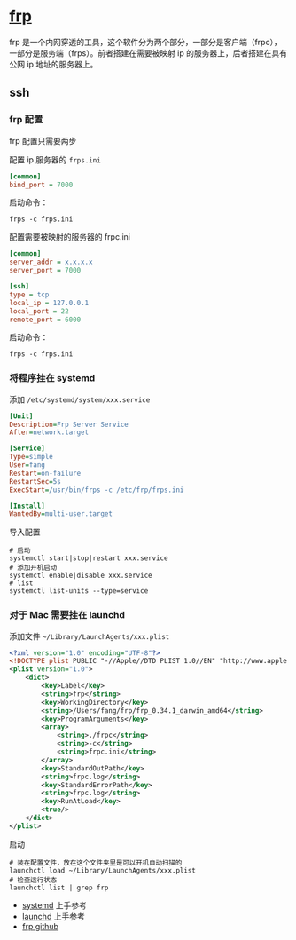 # [frp](https://github.com/fatedier/frp)

frp 是一个内网穿透的工具，这个软件分为两个部分，一部分是客户端（frpc），一部分是服务端（frps）。前者搭建在需要被映射 ip 的服务器上，后者搭建在具有公网 ip 地址的服务器上。

## ssh

### frp 配置

frp 配置只需要两步

配置 ip 服务器的 `frps.ini`

```ini
[common]
bind_port = 7000
```

启动命令：

```shell
frps -c frps.ini
```

配置需要被映射的服务器的 frpc.ini

```ini
[common]
server_addr = x.x.x.x
server_port = 7000

[ssh]
type = tcp
local_ip = 127.0.0.1
local_port = 22
remote_port = 6000
```

启动命令：

```shell
frps -c frps.ini
```

### 将程序挂在 systemd

添加 `/etc/systemd/system/xxx.service`

```ini
[Unit]
Description=Frp Server Service
After=network.target

[Service]
Type=simple
User=fang
Restart=on-failure
RestartSec=5s
ExecStart=/usr/bin/frps -c /etc/frp/frps.ini

[Install]
WantedBy=multi-user.target
```

导入配置

```shell
# 启动
systemctl start|stop|restart xxx.service
# 添加开机启动
systemctl enable|disable xxx.service
# list
systemctl list-units --type=service
```

### 对于 Mac 需要挂在 launchd 

添加文件 `~/Library/LaunchAgents/xxx.plist`

```xml
<?xml version="1.0" encoding="UTF-8"?>
<!DOCTYPE plist PUBLIC "-//Apple//DTD PLIST 1.0//EN" "http://www.apple.com/DTDs/PropertyList-1.0.dtd">
<plist version="1.0">
    <dict>
        <key>Label</key>
        <string>frp</string>
        <key>WorkingDirectory</key>
        <string>/Users/fang/frp/frp_0.34.1_darwin_amd64</string>
        <key>ProgramArguments</key>
        <array>
            <string>./frpc</string>
            <string>-c</string>
            <string>frpc.ini</string>
        </array>
        <key>StandardOutPath</key>
        <string>frpc.log</string>
        <key>StandardErrorPath</key>
        <string>frpc.log</string>
        <key>RunAtLoad</key>
        <true/>
    </dict>
</plist>
```

启动

```shell
# 装在配置文件，放在这个文件夹里是可以开机自动扫描的
launchctl load ~/Library/LaunchAgents/xxx.plist
# 检查运行状态
launchctl list | grep frp
```

* [systemd](https://quaeast.cn/service/main.html#mac-brew-services) 上手参考
* [launchd](https://www.launchd.info/) 上手参考
* [frp github](https://github.com/fatedier/frp)

